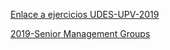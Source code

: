 
[Enlace a ejercicios UDES-UPV-2019](https://www.evernote.com/l/ADRo1I-SdzVAnrEfpuylvhdFCiVG7bVy68Y)

[2019-Senior Management Groups](SM_2019_groups.md)